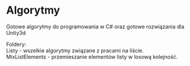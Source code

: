 # Algorytmy
Gotowe algorytmy do programowania w C# oraz gotowe rozwiązania dla Unity3d

Foldery: <br >
Listy - wszelkie algorytmy związane z pracami na liście. <br >
        MixListElements - przemieszanie elementów listy w losową kolejność.
        <br />
<br />
